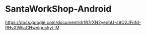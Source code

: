 # SantaWorkShop-Android


https://docs.google.com/document/d/1R7rXN2yenbU-s9O2JFnfd-RHvXtWiaCHwvlpus5yf-M
